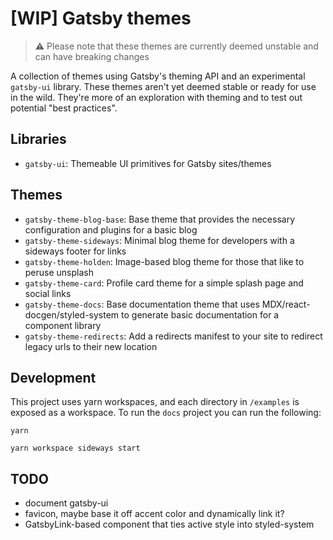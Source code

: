 # [WIP] Gatsby themes

> :warning: Please note that these themes are currently deemed unstable and can have breaking changes

A collection of themes using Gatsby's theming API and an experimental `gatsby-ui` library.
These themes aren't yet deemed stable or ready for use in the wild.
They're more of an exploration with theming and to test out potential "best practices".

## Libraries

- `gatsby-ui`: Themeable UI primitives for Gatsby sites/themes

## Themes

- `gatsby-theme-blog-base`: Base theme that provides the necessary configuration and plugins for a basic blog
- `gatsby-theme-sideways`: Minimal blog theme for developers with a sideways footer for links
- `gatsby-theme-holden`: Image-based blog theme for those that like to peruse unsplash
- `gatsby-theme-card`: Profile card theme for a simple splash page and social links
- `gatsby-theme-docs`: Base documentation theme that uses MDX/react-docgen/styled-system to generate basic documentation for a component library
- `gatsby-theme-redirects`: Add a redirects manifest to your site to redirect legacy urls to their new location

## Development

This project uses yarn workspaces, and each directory in `/examples` is exposed as a workspace.
To run the `docs` project you can run the following:

```
yarn
```

```
yarn workspace sideways start
```

## TODO

- document gatsby-ui
- favicon, maybe base it off accent color and dynamically link it?
- GatsbyLink-based component that ties active style into styled-system
